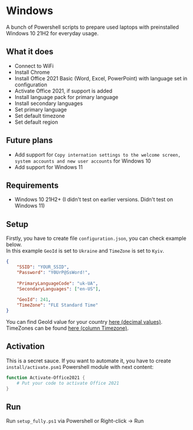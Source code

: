 # Windows

A bunch of Powershell scripts to prepare used laptops with preinstalled Windows 10 21H2 for everyday usage.

## What it does
- Connect to WiFi
- Install Chrome
- Install Office 2021 Basic (Word, Excel, PowerPoint) with language set in configuration
- Activate Office 2021, if support is added
- Install language pack for primary language
- Install secondary languages
- Set primary language
- Set default timezone
- Set default region

## Future plans
- Add support for `Copy internation settings to the welcome screen, system accounts and new user accounts` for Windows 10
- Add support for Windows 11

## Requirements
* Windows 10 21H2+ (I didn't test on earlier versions. Didn't test on Windows 11)

## Setup

Firstly, you have to create file `configuration.json`, you can check example below.  
In this example `GeoId` is set to `Ukraine` and `TimeZone` is set to `Kyiv`.
```json
{
    "SSID": "YOUR_SSID",
    "Password": "Y0UrP@SsWord!",
    
    "PrimaryLanguageCode": "uk-UA",
    "SecondaryLanguages": ["en-US"],
    
    "GeoId": 241, 
    "TimeZone": "FLE Standard Time"
}
```

You can find GeoId value for your country [here (decimal values)](https://learn.microsoft.com/en-us/windows/win32/intl/table-of-geographical-locations).  
TimeZones can be found [here (column Timezone)](https://learn.microsoft.com/en-us/windows-hardware/manufacture/desktop/default-time-zones?view=windows-11).

## Activation

This is a secret sauce. If you want to automate it, you have to create `install/activate.psm1` Powershell module with next content:
```powershell
function Activate-Office2021 {
    # Put your code to activate Office 2021
}
```

## Run
Run `setup_fully.ps1` via Powershell or Right-click -> Run